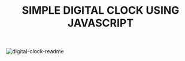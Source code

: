 <h1 align="center">
    SIMPLE DIGITAL CLOCK USING JAVASCRIPT
</h1>

<br/>

![digital-clock-readme](https://user-images.githubusercontent.com/83934355/161598608-b4d70931-ba9c-4665-8921-a8b38c3b43c4.jpg)
